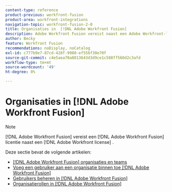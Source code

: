 ```yaml
---
content-type: reference
product-previous: workfront-fusion
product-area: workfront-integrations
navigation-topic: workfront-fusion-2-0
title: Organisaties in  [!DNL Adobe Workfront Fusion]
description: Adobe Workfront Fusion vereist naast een Adobe Workfront-licentie een Adobe Workfront Fusion-licentie.
author: Becky
feature: Workfront Fusion
recommendations: noDisplay, noCatalog
exl-id: c777b9e7-87cd-428f-9980-ef556f30e70f
source-git-commit: c4e5aea70a8013643d3d9ce1c588ff560d2c3afd
workflow-type: tm+mt
source-wordcount: '49'
ht-degree: 0%

---
```


# Organisaties in [!DNL Adobe Workfront Fusion]

>[!NOTE]
>
>[!DNL Adobe Workfront Fusion] vereist een [!DNL Adobe Workfront Fusion] licentie naast een [!DNL Adobe Workfront license] .

Deze sectie bevat de volgende artikelen:

* [[!DNL Adobe Workfront Fusion] organisaties en teams](../../workfront-fusion/organizations/organizations-and-teams.md)
* [Voeg een gebruiker aan een organisatie binnen toe  [!DNL Adobe Workfront Fusion]](../../workfront-fusion/organizations/add-user-to-an-organization.md)
* [Gebruikers beheren in  [!DNL Adobe Workfront Fusion]](../../workfront-fusion/organizations/manage-fusion-users.md)
* [Organisatierollen in  [!DNL Adobe Workfront Fusion]](../../workfront-fusion/organizations/organization-roles.md)
